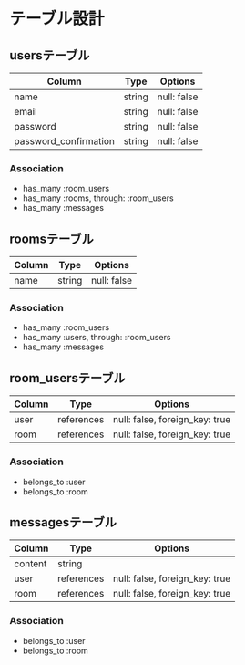 # テーブル設計

## usersテーブル
| Column                | Type   | Options     |
| --------------------- | ------ | ----------- |
| name                  | string | null: false |
| email                 | string | null: false |
| password              | string | null: false |
| password_confirmation | string | null: false |

### Association
- has_many :room_users
- has_many :rooms, through: :room_users
- has_many :messages

## roomsテーブル
| Column | Type   | Options     |
| ------ | ------ | ----------- |
| name   | string | null: false |

### Association
- has_many :room_users
- has_many :users, through: :room_users
- has_many :messages

## room_usersテーブル
| Column | Type       | Options                        |
| ------ | ---------- | ------------------------------ |
| user   | references | null: false, foreign_key: true |
| room   | references | null: false, foreign_key: true |

### Association
- belongs_to :user
- belongs_to :room

## messagesテーブル
| Column  | Type       | Options                        |
| ------- | ---------- | ------------------------------ |
| content | string     |                                |
| user    | references | null: false, foreign_key: true |
| room    | references | null: false, foreign_key: true |

### Association
- belongs_to :user
- belongs_to :room
